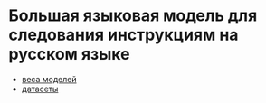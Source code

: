 # Большая языковая модель для следования инструкциям на русском языке

- [веса моделей]()
- [датасеты]()

